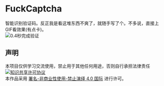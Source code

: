 
# FuckCaptcha
智能识别验证码。反正我是看这堆东西不爽了，就随手写了个。不多说，直接上GIF看效果(有点卡)。  
![0.4秒完成验证](https://raw.githubusercontent.com/yixinNB/FuckCaptcha/master/code%23%E4%BB%A3%E7%A0%81/%E6%95%88%E6%9E%9C%E7%A4%BA%E4%BE%8B.gif)  
 

## 声明
本项目仅供学习交流使用，禁止用于其他任何用途，否则自行承担法律责任
<a rel="license" href="https://creativecommons.org/licenses/by-nc-nd/4.0/deed.zh"><img alt="知识共享许可协议" style="border-width: 0" src="https://licensebuttons.net/l/by-nc-nd/4.0/88x31.png"></a><br>本作品采用 <a rel="license" href="https://creativecommons.org/licenses/by-nc-nd/4.0/deed.zh">署名-非商业性使用-禁止演绎 4.0 国际</a> 进行许可。
